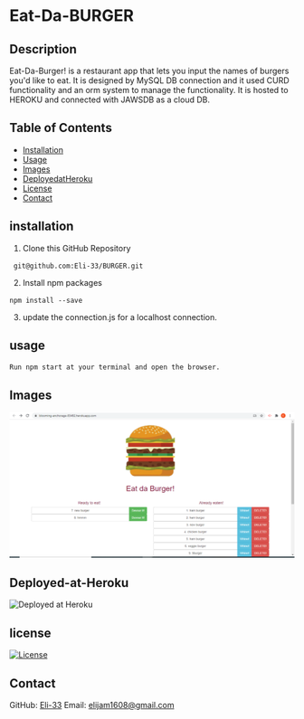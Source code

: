 # Eat-Da-BURGER

## Description

Eat-Da-Burger! is a restaurant app that lets you input the names of burgers you'd like to eat.
It is designed by MySQL DB connection and it used CURD functionality and an orm system to manage the functionality.
It is hosted to HEROKU and connected with JAWSDB as a cloud DB.

## Table of Contents
  * [Installation](#installation)
  * [Usage](#usage)
  * [Images](#images)
  * [DeployedatHeroku](#Deployed-at-Heroku)
  * [License](#license)
  * [Contact](#Contact)

  ## installation

  1. Clone this GitHub Repository 

 ```
  git@github.com:Eli-33/BURGER.git
 ```
 
  2. Install npm packages

```
npm install --save
```

  3. update the connection.js for a localhost connection.

## usage

```
Run npm start at your terminal and open the browser.
```

## Images
![Image](https://github.com/Eli-33/BURGER/blob/main/screenshots/screenshot1.PNG)

## Deployed-at-Heroku
![Deployed at Heroku](https://blooming-anchorage-83482.herokuapp.com/)

## license
[![License](https://img.shields.io/badge/License-MIT-<Blue>.svg)](https://shields.io/)

## Contact

GitHub: [Eli-33]()
Email: <elijam1608@gmail.com>
